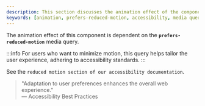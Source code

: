 ```yaml
---
description: This section discusses the animation effect of the component based on user preferences for reduced motion. It references accessibility practices.
keywords: [animation, prefers-reduced-motion, accessibility, media query, user preferences, best practices, web development]
---
```


The animation effect of this component is dependent on the **`prefers-reduced-motion`** media query. 

:::info
For users who want to minimize motion, this query helps tailor the user experience, adhering to accessibility standards.
:::

See the `reduced motion section of our accessibility documentation`. 

> "Adaptation to user preferences enhances the overall web experience."  
— Accessibility Best Practices